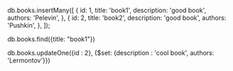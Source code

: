 db.books.insertMany([
{
id: 1,
title: 'book1',
description: 'good book',
authors: 'Pelevin',
},
{
id: 2,
title: 'book2',
description: 'good book',
authors: 'Pushkin',
},
]);

db.books.find({title: "book1"})

db.books.updateOne({id : 2}, {$set: {description : 'cool book', authors: 'Lermontov'}})
